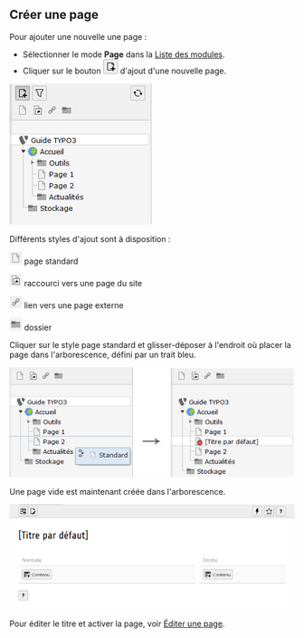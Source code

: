 ## Créer une page

Pour ajouter une nouvelle une page :

* Sélectionner le mode **Page** dans la [Liste des modules](/présentation-de-typo3/se-reperer-dans-le-backend.md).
* Cliquer sur le bouton ![](/assets/btn_add_page.png) d'ajout d'une nouvelle page.

![](/assets/add_page.png)

Différents styles d'ajout sont à disposition :

![](/assets/add_page_s.png) page standard

![](/assets/add_page_r.png) raccourci vers une page du site

![](/assets/add_page_l.png) lien vers une page externe

![](/assets/add_page_d.png) dossier

Cliquer sur le style page standard et glisser-déposer à l'endroit où placer la page dans l'arborescence, défini par un trait bleu.

![](/assets/add_page_drop.png)

Une page vide est maintenant créée dans l'arborescence.

![](/assets/add_page_detail.png)

Pour éditer le titre et activer la page, voir [Éditer une page](/gestion-des-pages/editer-un-page.md).

